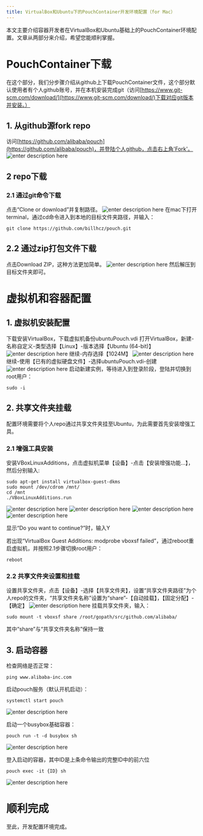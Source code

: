 ```yaml
---
title: VirtualBox和Ubuntu下的PouchContainer开发环境配置（for Mac）
---
```

本文主要介绍容器开发者在VirtualBox和Ubuntu基础上的PouchContainer环境配置。文章从两部分来介绍，希望您能顺利掌握。

# PouchContainer下载
在这个部分，我们分步骤介绍从github上下载PouchContainer文件，这个部分默认使用者有个人github账号，并在本机安装完成git（访问[https://www.git-scm.com/download/](https://www.git-scm.com/download/)下载对应git版本并安装。）
## 1. 从github源fork repo
访问[https://github.com/alibaba/pouch](https://github.com/alibaba/pouch)，并登陆个人github，点击右上角'Fork'。
![enter description here](./images/1.2-1.png)

## 2 repo下载
### 2.1 通过git命令下载
点击“Clone or download”并复制路径。
![enter description here](./images/1.2-1.png)
在mac下打开terminal，通过cd命令进入到本地的目标文件夹路径，并输入：
``` javascript?linenums
git clone https://github.com/billhcz/pouch.git
```
## 2.2 通过zip打包文件下载
点击Download ZIP，这种方法更加简单。
![enter description here](./images/1.2-3.png)
然后解压到目标文件夹即可。

# 虚拟机和容器配置
## 1. 虚拟机安装配置
下载安装VirtualBox，下载虚拟机备份ubuntuPouch.vdi
打开VirtualBox，新建-名称自定义-类型选择【Linux】-版本选择【Ubuntu (64-bit)】
![enter description here](./images/2.0-1.png)
继续-内存选择【1024M】
![enter description here](./images/2.0-2.png)
继续-使用【已有的虚拟硬盘文件】-选择ubuntuPouch.vdi-创建
![enter description here](./images/2.0-3.png)
启动新建实例，等待进入到登录阶段，登陆并切换到root用户：

``` javascript?linenums
sudo -i
```
## 2. 共享文件夹挂载
配置环境需要将个人repo通过共享文件夹挂至Ubuntu，为此需要首先安装增强工具。
### 2.1 增强工具安装
安装VBoxLinuxAdditions，点击虚拟机菜单【设备】-点击【安装增强功能…】，然后分别输入:

``` javascript?linenums
sudo apt-get install virtualbox-guest-dkms
sudo mount /dev/cdrom /mnt/
cd /mnt
./VBoxLinuxAdditions.run
```
![enter description here](./images/2.2.1-1.png)
![enter description here](./images/2.2.1-2.png)
![enter description here](./images/2.2.1-3.png)
![enter description here](./images/2.2.1-4.png)

显示“Do you want to continue?”时，输入Y

若出现“VirtualBox Guest Additions: modprobe vboxsf failed”，通过reboot重启虚拟机，并按照2.1步骤切换root用户：

``` javascript?linenums
reboot
```

### 2.2 共享文件夹设置和挂载
设置共享文件夹，点击【设备】-选择【共享文件夹】，设置“共享文件夹路径”为个人repo的文件夹，“共享文件夹名称”设置为“share”-【自动挂载】，【固定分配】-【确定】
![enter description here](./images/2.1-1.png)
挂载共享文件夹，输入：

``` javascript?linenums
sudo mount -t vboxsf share /root/gopath/src/github.com/alibaba/
```
其中“share”与“共享文件夹名称”保持一致

## 3. 启动容器
检查网络是否正常：

``` javascript?linenums
ping www.alibaba-inc.com
```
启动pouch服务（默认开机启动）：

``` javascript?linenums
systemctl start pouch
```
![enter description here](./images/2.3-1.png)

启动一个busybox基础容器：

``` javascript?linenums
pouch run -t -d busybox sh
```
![enter description here](./images/2.3-2.png)

登入启动的容器，其中ID是上条命令输出的完整ID中的前六位

``` javascript?linenums
pouch exec -it {ID} sh
```
![enter description here](./images/2.3-3.png)

# 顺利完成
至此，开发配置环境完成。